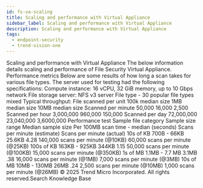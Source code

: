 ```yaml
---
id: fs-va-scaling
title: Scaling and performance with Virtual Appliance
sidebar_label: Scaling and performance with Virtual Appliance
description: Scaling and performance with Virtual Appliance
tags:
  - endpoint-security
  - trend-vision-one
---
```


 Scaling and performance with Virtual Appliance The below information details scaling and performance of File Security Virtual Appliance. Performance metrics Below are some results of how long a scan takes for various file types. The server used for testing had the following specifications: Compute instance: 16 vCPU, 32 GiB memory, up to 10 Gbps network File storage server: NFS v3 server File type - 30 popular file types mixed Typical throughput: File scanned per unit 100k median size 1MB median size 10MB median size Scanned per minute 50,000 16,000 2,500 Scanned per hour 3,000,000 960,000 150,000 Scanned per day 72,000,000 23,040,000 3,6000,000 Performance test Sample file category Sample size range Median sample size Per 100MB scan time - median (seconds) Scans per minute (estimate) Scans per minute (actual) 10s of KB 700B - 66KB 25.6KB 4.28 140,000 scans per minute (@10KB} 60,000 scans per minute (@25KB) 100s of KB 163KB - 925KB 344KB 1.15 50,000 scans per minute (@100KB) 15,000 scans per minute (@350KB) 1s of MB 1.1MB - 7.7 MB 3.1MB .38 16,000 scans per minute (@1MB) 7,000 scans per minute (@3MB) 10s of MB 10MB - 130MB 26MB .24 2,500 scans per minute (@10MB) 1,000 scans per minute (@26MB) © 2025 Trend Micro Incorporated. All rights reserved.Search Knowledge Base